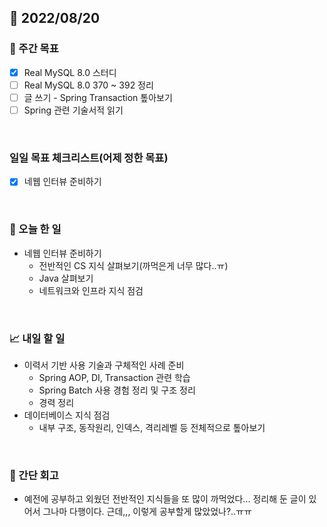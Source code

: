## 📅 2022/08/20


### 👏 주간 목표

- [x] Real MySQL 8.0 스터디
- [ ] Real MySQL 8.0 370 ~ 392 정리
- [ ] 글 쓰기 - Spring Transaction 톺아보기
- [ ] Spring 관련 기술서적 읽기

<br/>

### 일일 목표 체크리스트(어제 정한 목표)

- [x] 네웹 인터뷰 준비하기

<br/>

### 💯 오늘 한 일

- 네웹 인터뷰 준비하기
  - 전반적인 CS 지식 살펴보기(까먹은게 너무 많다..ㅠ)
  - Java 살펴보기
  - 네트워크와 인프라 지식 점검

<br/>

### 📈 내일 할 일

- 이력서 기반 사용 기술과 구체적인 사례 준비
  - Spring AOP, DI, Transaction 관련 학습
  - Spring Batch 사용 경험 정리 및 구조 정리
  - 경력 정리
- 데이터베이스 지식 점검
  - 내부 구조, 동작원리, 인덱스, 격리레벨 등 전체적으로 톺아보기

<br/>

### 🤔 간단 회고
 
- 예전에 공부하고 외웠던 전반적인 지식들을 또 많이 까먹었다... 정리해 둔 글이 있어서
그나마 다행이다. 근데,,, 이렇게 공부할게 많았었나?..ㅠㅠ  

